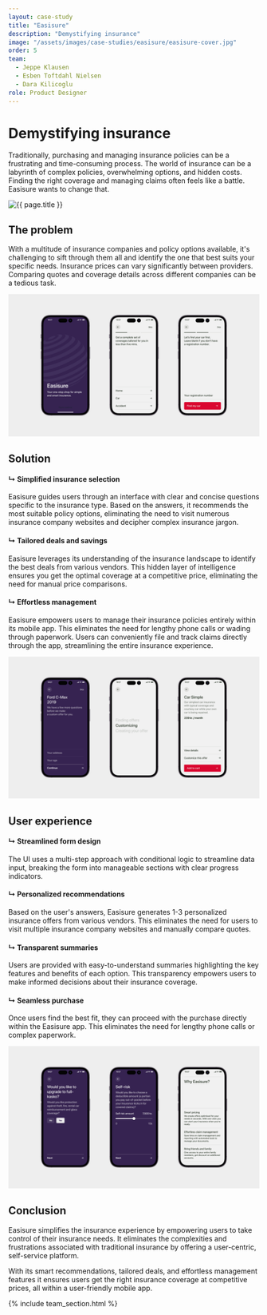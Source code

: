 ```yaml
---
layout: case-study
title: "Easisure"
description: "Demystifying insurance"
image: "/assets/images/case-studies/easisure/easisure-cover.jpg"
order: 5
team:
  - Jeppe Klausen
  - Esben Toftdahl Nielsen
  - Dara Kilicoglu
role: Product Designer
---
```


<div class="text-block">
    <h1 class="title-3 mb-2">Demystifying insurance</h1>
    <p>Traditionally, purchasing and managing insurance policies can be a frustrating and time-consuming process. The world of insurance can be a labyrinth of complex policies, overwhelming options, and hidden costs. Finding the right coverage and managing claims often feels like a battle. Easisure wants to change that.</p>
</div>

<div>
    <img src="{{ page.image | relative_url }}" alt="{{ page.title }}" class="project-image">
</div>

<div class="text-block">
    <h2 class="title-3 mb-2">The problem</h2>
    <p>With a multitude of insurance companies and policy options available, it's challenging to sift through them all and identify the one that best suits your specific needs. Insurance prices can vary significantly between providers. Comparing quotes and coverage details across different companies can be a tedious task.</p>
</div>

<div>
    <img src="/assets/images/case-studies/easisure/easisure-1.jpg" alt="" class="project-image">
</div>

<div class="text-block">
    <h2 class="title-3 mb-2">Solution</h2>
    <div class="space-y-8">
        <div>
            <h4 class="mb-2">↳ Simplified insurance selection</h4>
            <p>Easisure guides users through an interface with clear and concise questions specific to the insurance type. Based on the answers, it recommends the most suitable policy options, eliminating the need to visit numerous insurance company websites and decipher complex insurance jargon.</p>
        </div>
        <div>
            <h4 class="mb-2">↳ Tailored deals and savings</h4>
            <p>Easisure leverages its understanding of the insurance landscape to identify the best deals from various vendors. This hidden layer of intelligence ensures you get the optimal coverage at a competitive price, eliminating the need for manual price comparisons.</p>
        </div>
        <div>
            <h4 class="mb-2">↳ Effortless management</h4>
            <p>Easisure empowers users to manage their insurance policies entirely within its mobile app. This eliminates the need for lengthy phone calls or wading through paperwork. Users can conveniently file and track claims directly through the app, streamlining the entire insurance experience.</p>
        </div>
    </div>
</div>

<div>
    <img src="/assets/images/case-studies/easisure/easisure-2.jpg" alt="" class="project-image">
</div>

<div class="text-block">
    <h2 class="title-3 mb-2">User experience</h2>
    <div class="space-y-8">
        <div>
            <h4 class="mb-2">↳ Streamlined form design</h4>
            <p>The UI uses a multi-step approach with conditional logic to streamline data input, breaking the form into manageable sections with clear progress indicators.</p>
        </div>
        <div>
            <h4 class="mb-2">↳ Personalized recommendations</h4>
            <p>Based on the user's answers, Easisure generates 1-3 personalized insurance offers from various vendors. This eliminates the need for users to visit multiple insurance company websites and manually compare quotes.</p>
        </div>
        <div>
            <h4 class="mb-2">↳ Transparent summaries</h4>
            <p>Users are provided with easy-to-understand summaries highlighting the key features and benefits of each option. This transparency empowers users to make informed decisions about their insurance coverage.</p>
        </div>
        <div>
            <h4 class="mb-2">↳ Seamless purchase</h4>
            <p>Once users find the best fit, they can proceed with the purchase directly within the Easisure app. This eliminates the need for lengthy phone calls or complex paperwork.</p>
        </div>
    </div>
</div>

<div>
    <img src="/assets/images/case-studies/easisure/easisure-3.jpg" alt="" class="project-image">
</div>

<div class="text-block">
    <h2 class="title-3 mb-2">Conclusion</h2>
    <p>Easisure simplifies the insurance experience by empowering users to take control of their insurance needs. It eliminates the complexities and frustrations associated with traditional insurance by offering a user-centric, self-service platform.</p>
    <p>With its smart recommendations, tailored deals, and effortless management features it ensures users get the right insurance coverage at competitive prices, all within a user-friendly mobile app.</p>
</div>

{% include team_section.html %}
